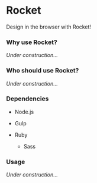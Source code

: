Rocket
======

Design in the browser with Rocket!

### Why use Rocket? ###

*Under construction...*

### Who should use Rocket? ###

*Under construction...*

### Dependencies ###

*	Node.js
 *	Gulp
	
*	Ruby
	* Sass

### Usage ###

*Under construction...*